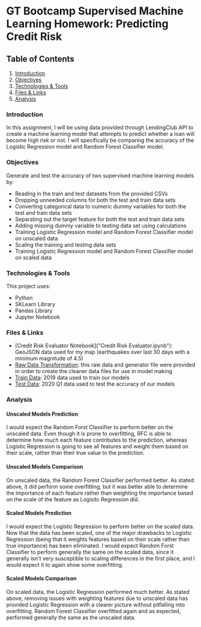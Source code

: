# GT Bootcamp Supervised Machine Learning Homework: Predicting Credit Risk

## Table of Contents
1. [Introduction](#introduction)
2. [Objectives](#objectives)
3. [Technologies & Tools](#technologies)
4. [Files & Links](#files)
5. [Analysis](#analysis)

<a name="introduction"></a>
### Introduction
In this assignment, I will be using data provided through LendingClub API to create a machine learning model that attempts to predict whether a loan will become high risk or not.  I will specifically be comparing the accuracy of the Logistic Regression model and Random Forest Classifier model.

<a name="objectives"></a>
### Objectives
Generate and test the accuracy of two supervised machine learning models by:
* Reading in the train and test datasets from the provided CSVs
* Dropping unneeded columns for both the test and train data sets
* Converting categorical data to numeric dummy variables for both the test and train data sets
* Separating out the target feature for both the test and train data sets
* Adding missing dummy variable to testing data set using calculations
* Training Logistic Regression model and Random Forest Classifier model on unscaled data
* Scaling the training and testing data sets
* Training Logistic Regression model and Random Forest Classifier model on scaled data

<a name="technologies"></a>
### Technologies & Tools
This project uses: 
* Python
* SKLearn Library
* Pandas Library
* Jupyter Notebook

<a name="files"></a>
### Files & Links

* [Credit Risk Evaluator Notebook]("Credit Risk Evaluator.ipynb"): GeoJSON data used for my map (earthquakes over last 30 days with a minimum magnitude of 4.5)
* [Raw Data Transformation](Resources/Generator): this raw data and generator file were provided in order to create the cleaner data files for use in model making
* [Train Data](Resources/2019loans.csv): 2019 data used to train our models
* [Test Data](Resources/2020Q1loans.csv): 2020 Q1 data used to test the accuracy of our models


<a name="analysis"></a>
### Analysis

#### Unscaled Models Prediction
I would expect the Random Forst Classifier to perform better on the unscaled data. Even though it is prone to overfitting, RFC is able to determine how much each feature contributes to the prediction, whereas Logistic Regression is going to see all features and weight them based on their scale, rather than their true value to the prediction.

#### Unscaled Models Comparison
On unscaled data, the Random Forest Classifier performed better. As stated above, it did perform some overfitting, but it was better able to determine the importance of each feature rather than weighting the importance based on the scale of the feature as Logisitc Regression did.

#### Scaled Models Prediction
I would expect the Logistic Regression to perform better on the scaled data. Now that the data has been scaled, one of the major drawbacks to Logistic Regression (being that it weights features based on their scale rather than true importance) has been eliminated. I would expect Random Forst Classifier to perform generally the same on the scaled data, since it generally isn't very susceptible to scaling differences in the first place, and I would expect it to again show some overfitting.

#### Scaled Models Comparison
On scaled data, the Logistic Regression performed much better. As stated above, removing issues with weighting features due to unscaled data has provided Logistic Regression with a clearer picture without pitfalling into overfitting. Random Forest Classifier overfitted again and as expected, performed generally the same as the unscaled data.